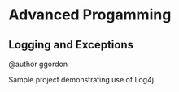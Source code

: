 # Advanced Progamming
## Logging and Exceptions

@author ggordon

Sample project demonstrating use of Log4j
